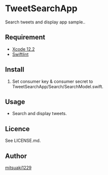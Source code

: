 TweetSearchApp
====

Search tweets and display app sample..

## Requirement

* [Xcode 12.2](https://developer.apple.com/download/)
* [Swiftlint](https://github.com/realm/SwiftLint)

## Install

1. Set consumer key & consumer secret to TweetSearchApp/Search/SearchModel.swift.

## Usage

* Search and display tweets.

## Licence

See LICENSE.md.

## Author

[mitsuaki1229](https://github.com/mitsuaki1229)
